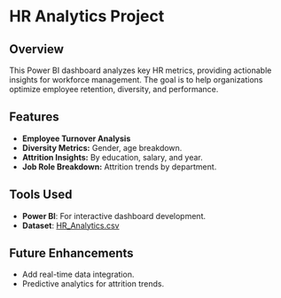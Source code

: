 # HR Analytics Project
## Overview
This Power BI dashboard analyzes key HR metrics, providing actionable insights for workforce management. The goal is to help organizations optimize employee retention, diversity, and performance.

## Features
- **Employee Turnover Analysis**
- **Diversity Metrics:** Gender, age breakdown.
- **Attrition Insights:** By education, salary, and year.
- **Job Role Breakdown:** Attrition trends by department.

## Tools Used
- **Power BI**: For interactive dashboard development.
- **Dataset**: [HR_Analytics.csv](HR_Analytics.csv)

## Future Enhancements
- Add real-time data integration.
- Predictive analytics for attrition trends.

